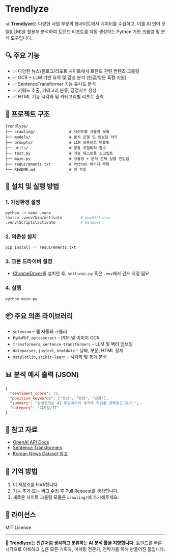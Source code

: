 # Trendlyze

📊 **Trendlyze**는 다양한 사업 부문의 웹사이트에서 데이터를 수집하고, 이를 AI 언어 모델(LLM)을 활용해 분석하여 트렌드 리포트를 자동 생성하는 Python 기반 크롤링 및 분석 도구입니다.

## 🔍 주요 기능

* ✅ 다양한 뉴스/블로그/리포트 사이트에서 트렌드 관련 컨텐츠 크롤링
* ✅ OCR + LLM 기반 요약 및 감성 분석 (한글/영문 혹폙 지원)
* ✅ SentenceTransformer 기능 유사도 분석
* ✅ 키워드 추출, 카테고리 분류, 긍정지수 생성
* ✅ HTML 기능 시각화 및 카테고리별 리포트 출력

## 📂️ 프로젝트 구조

```
Trendlyze/
├── crawling/               # 사이트별 크롤러 모듈
├── models/                 # 분석 모델 및 임브딩 처리
├── prompts/                # LLM 프롬프트 템플릿
├── utils/                  # 공통 유틸리티 함수
├── test.py                 # 기능 테스트용 스크립트
├── main.py                 # 크롤링 + 분석 전체 실행 진입점
├── requirements.txt        # Python 패키지 목록
└── README.md               # 이 파일
```

## 🚀 설치 및 실행 방법

### 1. 가상환경 설정

```bash
python -m venv .venv
source .venv/bin/activate        # macOS/Linux
.venv\Scripts\activate           # Windows
```

### 2. 의존성 설치

```bash
pip install -r requirements.txt
```

### 3. 크론 드라이버 설정

* [ChromeDriver](https://chromedriver.chromium.org/downloads)를 설치한 후, `settings.py` 혹은 `.env`에서 건드 지정 필요

### 4. 실행

```bash
python main.py
```

## 📦 주요 의존 라이브러리

* `selenium` – 웹 자동화 크롤러
* `PyMuPDF`, `pytesseract` – PDF 및 이미지 OCR
* `transformers`, `sentence-transformers` – LLM 및 벡터 임브딩
* `dateparser`, `justext`, `htmldate` – 날짜, 부문, HTML 정제
* `matplotlib`, `scikit-learn` – 시각화 및 통계 분석

## 📊 분석 예시 출력 (JSON)

```json
{
  "sentiment_score": 72,
  "positive_keywords": ["혁신", "확장", "성장"],
  "summary": "삼성전자는 AI 부문에서의 투자와 혁신을 강화하고 있다.",
  "category": "디지털/IT"
}
```

## 📁 참고 자료

* [OpenAI API Docs](https://platform.openai.com/docs)
* [Sentence Transformers](https://www.sbert.net/)
* [Korean News Dataset 참고](https://huggingface.co/datasets)

## 🤝 기억 방법

1. 이 저장소를 Fork합니다.
2. 기능 추가 또는 버그 수정 후 Pull Request를 생성합니다.
3. 새로운 사이트 크롤링 모듈은 `crawling/`에 추가해주세요.

## 📄 라이선스

MIT License

---

🧠 **Trendlyze는 인간처럼 생각하고 분류하는 AI 분석 툴을 지향합니다.**
트렌드를 빠른 시각으로 이해하고 싶은 모든 기획자, 마케팅 전문가, 전략가를 위해 만들어진 툴입니다.
